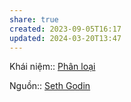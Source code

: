 ```yaml
---
share: true
created: 2023-09-05T16:17
updated: 2024-03-20T13:47
---
```

Khái niệm:: [Phân loại](../../%CE%9E%20Kh%C3%A1i%20ni%E1%BB%87m/Ph%C3%A2n%20lo%E1%BA%A1i.md)

Nguồn:: [Seth Godin](../../%CE%9E%20Ngu%E1%BB%93n/Seth%20Godin.md)